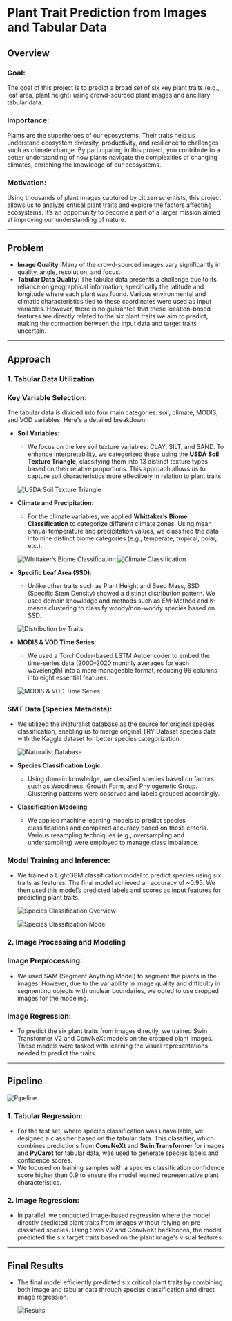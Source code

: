 # Plant Trait Prediction from Images and Tabular Data

## Overview

### Goal:

The goal of this project is to predict a broad set of six key plant traits (e.g., leaf area, plant height) using crowd-sourced plant images and ancillary tabular data.

### Importance:

Plants are the superheroes of our ecosystems. Their traits help us understand ecosystem diversity, productivity, and resilience to challenges such as climate change. By participating in this project, you contribute to a better understanding of how plants navigate the complexities of changing climates, enriching the knowledge of our ecosystems.

### Motivation:

Using thousands of plant images captured by citizen scientists, this project allows us to analyze critical plant traits and explore the factors affecting ecosystems. It’s an opportunity to become a part of a larger mission aimed at improving our understanding of nature.

---

## Problem

- **Image Quality**: Many of the crowd-sourced images vary significantly in quality, angle, resolution, and focus.
- **Tabular Data Quality**: The tabular data presents a challenge due to its reliance on geographical information, specifically the latitude and longitude where each plant was found. Various environmental and climatic characteristics tied to these coordinates were used as input variables. However, there is no guarantee that these location-based features are directly related to the six plant traits we aim to predict, making the connection between the input data and target traits uncertain.

---

## Approach

### 1. **Tabular Data Utilization**

### **Key Variable Selection**:

The tabular data is divided into four main categories: soil, climate, MODIS, and VOD variables. Here's a detailed breakdown:

- **Soil Variables**:
    - We focus on the key soil texture variables: CLAY, SILT, and SAND. To enhance interpretability, we categorized these using the **USDA Soil Texture Triangle**, classifying them into 13 distinct texture types based on their relative proportions. This approach allows us to capture soil characteristics more effectively in relation to plant traits.
        
    ![USDA Soil Texture Triangle](assets/USDA-soil-texture-triangle.png)
        
- **Climate and Precipitation**:
    - For the climate variables, we applied **Whittaker’s Biome Classification** to categorize different climate zones. Using mean annual temperature and precipitation values, we classified the data into nine distinct biome categories (e.g., temperate, tropical, polar, etc.).
        
    ![Whittaker’s Biome Classification](assets/whittaker's-biome-classification.png)
    ![Climate Classification](assets/climate-classification.png)
        
- **Specific Leaf Area (SSD)**:
    - Unlike other traits such as Plant Height and Seed Mass, SSD (Specific Stem Density) showed a distinct distribution pattern. We used domain knowledge and methods such as EM-Method and K-means clustering to classify woody/non-woody species based on SSD.
        
    ![Distribution by Traits](assets/distribution-by-traits.png)
        
- **MODIS & VOD Time Series**:
    - We used a TorchCoder-based LSTM Autoencoder to embed the time-series data (2000–2020 monthly averages for each wavelength) into a more manageable format, reducing 96 columns into eight essential features.
        
    ![MODIS & VOD Time Series](assets/modis-vod.png)
        

### **SMT Data (Species Metadata)**:

- We utilized the iNaturalist database as the source for original species classification, enabling us to merge original TRY Dataset species data with the Kaggle dataset for better species categorization.
    
    ![iNaturalist Database](assets/database-logo.png)
    
- **Species Classification Logic**:
    - Using domain knowledge, we classified species based on factors such as Woodiness, Growth Form, and Phylogenetic Group. Clustering patterns were observed and labels grouped accordingly.
- **Classification Modeling**:
    - We applied machine learning models to predict species classifications and compared accuracy based on these criteria. Various resampling techniques (e.g., oversampling and undersampling) were employed to manage class imbalance.

### **Model Training and Inference**:

- We trained a LightGBM classification model to predict species using six traits as features. The final model achieved an accuracy of ~0.95. We then used this model’s predicted labels and scores as input features for predicting plant traits.
    
    ![Species Classification Overview](assets/species-classification-overview.png)

    ![Species Classification Model](assets/species-classification-model.png)
    

### 2. **Image Processing and Modeling**

### **Image Preprocessing**:

- We used SAM (Segment Anything Model) to segment the plants in the images. However, due to the variability in image quality and difficulty in segmenting objects with unclear boundaries, we opted to use cropped images for the modeling.

### **Image Regression**:

- To predict the six plant traits from images directly, we trained Swin Transformer V2 and ConvNeXt models on the cropped plant images. These models were tasked with learning the visual representations needed to predict the traits.

---

## Pipeline

![Pipeline](assets/pipeline.png)

### 1. **Tabular Regression**:

- For the test set, where species classification was unavailable, we designed a classifier based on the tabular data. This classifier, which combines predictions from **ConvNeXt** and **Swin Transformer** for images and **PyCaret** for tabular data, was used to generate species labels and confidence scores.
- We focused on training samples with a species classification confidence score higher than 0.9 to ensure the model learned representative plant characteristics.

### 2. **Image Regression**:

- In parallel, we conducted image-based regression where the model directly predicted plant traits from images without relying on pre-classified species. Using Swin V2 and ConvNeXt backbones, the model predicted the six target traits based on the plant image's visual features.

---

## Final Results

- The final model efficiently predicted six critical plant traits by combining both image and tabular data through species classification and direct image regression.
    
    ![Results](assets/results.jpeg)